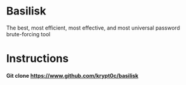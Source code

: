 # Basilisk
The best, most efficient, most effective, and most universal password brute-forcing tool 

# Instructions
#### Git clone https://www.github.com/krypt0c/basilisk
